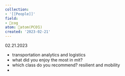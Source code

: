 ```yaml
---
collection:
- '[[People]]'
field:
- 👾cog
atom: 🧭atom(PCO🔃)
created: '2023-02-21'
---
```


02.21.2023
- transportation analytics and logistics 
- what did you enjoy the most in mit?
- which class do you recommend? resilient and mobility
- 